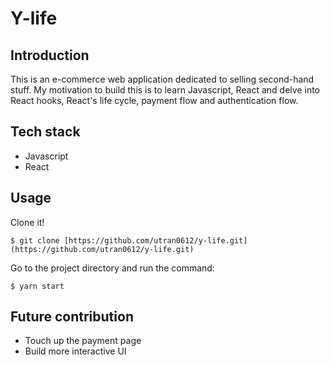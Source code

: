 # Y-life

## Introduction
This is an e-commerce web application dedicated to selling second-hand stuff. My motivation to build this is to learn Javascript, React and delve into React hooks, React's life cycle, payment flow and authentication flow. 

## Tech stack
- Javascript
- React

## Usage

Clone it!

```
$ git clone [https://github.com/utran0612/y-life.git](https://github.com/utran0612/y-life.git)
```

Go to the project directory and run the command:

```
$ yarn start
```

## Future contribution

- Touch up the payment page
- Build more interactive UI
  
